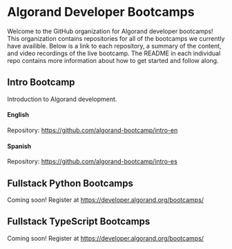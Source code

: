 # Algorand Developer Bootcamps

Welcome to the GitHub organization for Algorand developer bootcamps! This organization contains repositories for all of the bootcamps we currently have availible. Below is a link to each repository, a summary of the content, and video recordings of the live bootcamp. The README in each individual repo contains more information about how to get started and follow along. 

## Intro Bootcamp

Introduction to Algorand development. 

#### English

Repository: https://github.com/algorand-bootcamp/intro-en

#### Spanish

Repository: https://github.com/algorand-bootcamp/intro-es

## Fullstack Python Bootcamps

Coming soon! Register at https://developer.algorand.org/bootcamps/


## Fullstack TypeScript Bootcamps

Coming soon! Register at https://developer.algorand.org/bootcamps/
